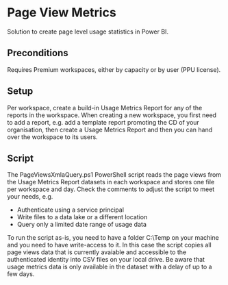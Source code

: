 # Page View Metrics
Solution to create page level usage statistics in Power BI.
## Preconditions
Requires Premium workspaces, either by capacity or by user (PPU license).
## Setup
Per workspace, create a build-in Usage Metrics Report for any of the reports in the workspace.
When creating a new workspace, you first need to add a report, e.g. add a template report promoting the CD of your organisation, then create a Usage Metrics Report and then you can hand over the workspace to its users.
## Script
The PageViewsXmlaQuery.ps1 PowerShell script reads the page views from the Usage Metrics Report datasets in each workspace and stores one file per workspace and day.
Check the comments to adjust the script to meet your needs, e.g.
- Authenticate using a service principal
- Write files to a data lake or a different location
- Query only a limited date range of usage data

To run the script as-is, you need to have a folder C:\Temp on your machine and you need to have write-access to it. In this case the script copies all page views data that is currently avaiable and accessible to the authenticated identity into CSV files on your local drive.
Be aware that usage metrics data is only available in the dataset with a delay of up to a few days.
